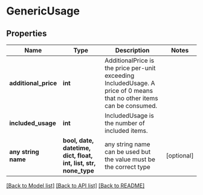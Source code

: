 # GenericUsage


## Properties
Name | Type | Description | Notes
------------ | ------------- | ------------- | -------------
**additional_price** | **int** | AdditionalPrice is the price per-unit exceeding IncludedUsage. A price of 0 means that no other items can be consumed. | 
**included_usage** | **int** | IncludedUsage is the number of included items. | 
**any string name** | **bool, date, datetime, dict, float, int, list, str, none_type** | any string name can be used but the value must be the correct type | [optional]

[[Back to Model list]](../README.md#documentation-for-models) [[Back to API list]](../README.md#documentation-for-api-endpoints) [[Back to README]](../README.md)


